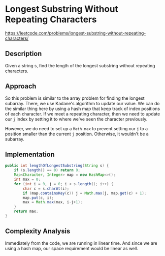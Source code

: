 # Longest Substring Without Repeating Characters

https://leetcode.com/problems/longest-substring-without-repeating-characters/

## Description

Given a string s, find the length of the longest substring without repeating characters.

## Approach

So this problem is similar to the array problem for finding the longest subarray. There, we use Kadane's algorithm to update our value. We can do the similar thing here by using a hash map that keep track of index positions of each character. If we meet a repeating character, then we need to update our `j` index by setting it to where we've seen the character previously.

However, we do need to set up a `Math.max` to prevent setting our `j` to a position smaller than the current `j` position. Otherwise, it wouldn't be a subarray.

## Implementation

```java
public int lengthOfLongestSubstring(String s) {
    if (s.length() == 0) return 0;
    Map<Character, Integer> map = new HashMap<>();
    int max = 0;
    for (int i = 0, j = 0; i < s.length(); i++) {
        char c = s.charAt(i);
        if (map.containsKey(c)) j = Math.max(j, map.get(c) + 1);
        map.put(c, i);
        max = Math.max(max, i-j+1);
    }
    return max;
}
```

## Complexity Analysis
Immediately from the code, we are running in linear time. And since we are using a hash map, our space requirement would be linear as well.
